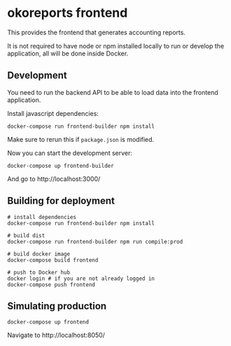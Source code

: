 # okoreports frontend

This provides the frontend that generates accounting reports.

It is not required to have node or npm installed locally to
run or develop the application, all will be done inside Docker.

## Development

You need to run the backend API to be able to load data into the frontend application.

Install javascript dependencies:

```
docker-compose run frontend-builder npm install
```

Make sure to rerun this if `package.json` is modified.

Now you can start the development server:

```
docker-compose up frontend-builder
```

And go to http://localhost:3000/

## Building for deployment

```
# install dependencies
docker-compose run frontend-builder npm install

# build dist
docker-compose run frontend-builder npm run compile:prod

# build docker image
docker-compose build frontend

# push to Docker hub
docker login # if you are not already logged in
docker-compose push frontend
```

## Simulating production

```
docker-compose up frontend
```

Navigate to http://localhost:8050/
